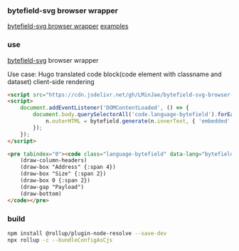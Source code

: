 


### bytefield-svg browser wrapper

[bytefield-svg browser wrapper](https://github.com/LMinJae/bytefield-svg-browser-wrapper.git)
[examples](https://bytefield-svg.deepsymmetry.org/bytefield-svg/1.11.0/examples.html)

### use

[bytefield-svg](https://github.com/Deep-Symmetry/bytefield-svg) browser wrapper

Use case: Hugo translated code block(code element with classname and dataset) client-side rendering
```html
<script src="https://cdn.jsdelivr.net/gh/LMinJae/bytefield-svg-browser-wrapper/dist/bundle.js"></script>
<script>
	document.addEventListener('DOMContentLoaded', () => {
		document.body.querySelectorAll('code.language-bytefield').forEach(n => {
			n.outerHTML = bytefield.generate(n.innerText, { 'embedded': true });
		});
	});
</script>

<pre tabindex="0"><code class="language-bytefield" data-lang="bytefield">(def row-header-fn {})
	(draw-column-headers)
	(draw-box "Address" {:span 4})
	(draw-box "Size" {:span 2})
	(draw-box 0 {:span 2})
	(draw-gap "Payload")
	(draw-bottom)
</code></pre>
```

### build

```sh
npm install @rollup/plugin-node-resolve --save-dev
npx rollup -c --bundleConfigAsCjs
```
